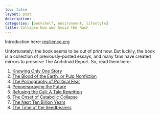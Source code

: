 ```yaml
---
toc: false
layout: post
description:
categories: [bookshelf, environment, lifestyle]
title: Collapse Now and Avoid the Rush
---
```


Introduction here: [resilience.org](https://www.resilience.org/stories/2012-06-06/collapse-now-and-avoid-rush/)

Unfortunately, the book seems to be out of print now. But luckily, the book is a collection of previously-posted essays, and many fans have created mirrors to preserve The Archdruid Report. So, read them here:

1. [Knowing Only One Story](https://archdruidmirror.blogspot.com/2017/06/knowing-only-one-story.html)
2. [The Blood of the Earth, or Pulp Nonfiction](https://archdruidmirror.blogspot.com/2017/06/the-blood-of-earth-or-pulp-nonfiction.html)
3. [The Pornography of Political Fear](https://archdruidmirror.blogspot.com/2017/06/the-pornography-of-political-fear.html)
4. [Pepperspraying the Future](https://archdruidmirror.blogspot.com/2017/06/pepperspraying-future.html)
5. [Refusing the Call: A Tale Rewritten](https://archdruidmirror.blogspot.com/2017/06/refusing-call-tale-rewritten.html)
6. [The Onset of Catabolic Collapse](https://archdruidmirror.blogspot.com/2017/06/the-onset-of-catabolic-collapse.html)
7. [The Next Ten Billion Years](https://archdruidmirror.blogspot.com/2017/06/the-next-ten-billion-years.html)
8. [The Time of the Seedbearers](https://archdruidmirror.blogspot.com/2017/06/the-time-of-seedbearers.html)
